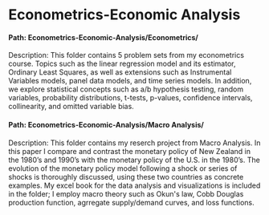 # Econometrics-Economic Analysis

#### Path: Econometrics-Economic-Analysis/Econometrics/
Description:  This folder contains 5 problem sets from my econometrics course.  Topics such as the linear regression model and its estimator, Ordinary Least Squares, as well as extensions such as Instrumental Variables models, panel data models, and time series models.  In addition, we explore statistical concepts such as a/b hypothesis testing, random variables, probability distributions, t-tests, p-values, confidence intervals, collinearity, and omitted variable bias.

#### Path: Econometrics-Economic-Analysis/Macro Analysis/
Description: This folder contains my reserch project from Macro Analysis.  In this paper I compare and contrast the monetary policy of New Zealand in the 1980’s and 1990’s with the monetary policy of the U.S. in the 1980’s. The evolution of the monetary policy model following a shock or series of shocks is thoroughly discussed, using these two countries as concrete examples.  My excel book for the data analysis and visualizations is included in the folder; I employ macro theory such as Okun's law, Cobb Douglas production function, agrregate supply/demand curves, and loss functions.
